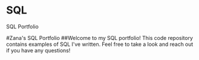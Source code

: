 # SQL
SQL Portfolio 


#Zana's SQL Portfolio 
##Welcome to my SQL portfolio! This code repository contains examples of SQL I've written. Feel free to take a look and reach out if you have any questions!

